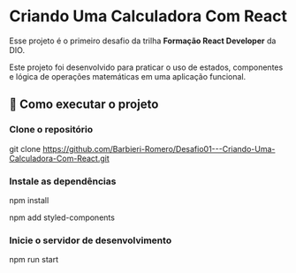# Criando Uma Calculadora Com React

Esse projeto é o primeiro desafio da trilha **Formação React Developer** da DIO.

Este projeto foi desenvolvido para praticar o uso de estados, componentes e lógica de operações matemáticas em uma aplicação funcional.



## 🚀 Como executar o projeto

### Clone o repositório

git clone https://github.com/Barbieri-Romero/Desafio01---Criando-Uma-Calculadora-Com-React.git

### Instale as dependências

npm install

npm add styled-components

### Inicie o servidor de desenvolvimento

npm run start

